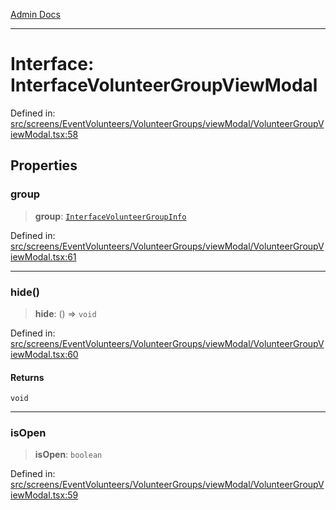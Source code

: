 [Admin Docs](/)

***

# Interface: InterfaceVolunteerGroupViewModal

Defined in: [src/screens/EventVolunteers/VolunteerGroups/viewModal/VolunteerGroupViewModal.tsx:58](https://github.com/PalisadoesFoundation/talawa-admin/blob/main/src/screens/EventVolunteers/VolunteerGroups/viewModal/VolunteerGroupViewModal.tsx#L58)

## Properties

### group

> **group**: [`InterfaceVolunteerGroupInfo`](utils\interfaces\README\interfaces\InterfaceVolunteerGroupInfo.md)

Defined in: [src/screens/EventVolunteers/VolunteerGroups/viewModal/VolunteerGroupViewModal.tsx:61](https://github.com/PalisadoesFoundation/talawa-admin/blob/main/src/screens/EventVolunteers/VolunteerGroups/viewModal/VolunteerGroupViewModal.tsx#L61)

***

### hide()

> **hide**: () => `void`

Defined in: [src/screens/EventVolunteers/VolunteerGroups/viewModal/VolunteerGroupViewModal.tsx:60](https://github.com/PalisadoesFoundation/talawa-admin/blob/main/src/screens/EventVolunteers/VolunteerGroups/viewModal/VolunteerGroupViewModal.tsx#L60)

#### Returns

`void`

***

### isOpen

> **isOpen**: `boolean`

Defined in: [src/screens/EventVolunteers/VolunteerGroups/viewModal/VolunteerGroupViewModal.tsx:59](https://github.com/PalisadoesFoundation/talawa-admin/blob/main/src/screens/EventVolunteers/VolunteerGroups/viewModal/VolunteerGroupViewModal.tsx#L59)
